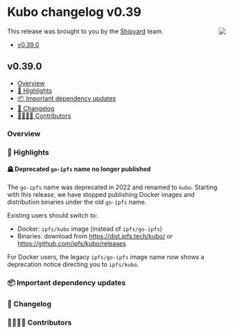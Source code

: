 # Kubo changelog v0.39

<a href="https://ipshipyard.com/"><img align="right" src="https://github.com/user-attachments/assets/39ed3504-bb71-47f6-9bf8-cb9a1698f272" /></a>

This release was brought to you by the [Shipyard](https://ipshipyard.com/) team.

- [v0.39.0](#v0390)

## v0.39.0

- [Overview](#overview)
- [🔦 Highlights](#-highlights)
- [📦️ Important dependency updates](#-important-dependency-updates)
- [📝 Changelog](#-changelog)
- [👨‍👩‍👧‍👦 Contributors](#-contributors)

### Overview

### 🔦 Highlights

#### 🪦 Deprecated `go-ipfs` name no longer published

The `go-ipfs` name was deprecated in 2022 and renamed to `kubo`. Starting with this release, we have stopped publishing Docker images and distribution binaries under the old `go-ipfs` name.

Existing users should switch to:
- Docker: `ipfs/kubo` image (instead of `ipfs/go-ipfs`)
- Binaries: download from https://dist.ipfs.tech/kubo/ or https://github.com/ipfs/kubo/releases

For Docker users, the legacy `ipfs/go-ipfs` image name now shows a deprecation notice directing you to `ipfs/kubo`.

### 📦️ Important dependency updates

### 📝 Changelog

### 👨‍👩‍👧‍👦 Contributors